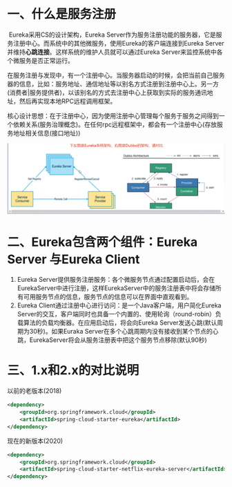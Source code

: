 # 一、什么是服务注册

​	Eureka采用CS的设计架构，Eureka Server作为服务注册功能的服务器，它是服务注册中心。而系统中的其他微服务，使用Eureka的客户端连接到Eureka Server并维持**心跳连接**。这样系统的维护人员就可以通过Eureka Server来监控系统中各个微服务是否正常运行。

​	在服务注册与发现中，有一个注册中心。当服务器启动的时候，会把当前自己服务器的信息，比如：服务地址、通信地址等以别名方式注册到注册中心上。另一方(消费者|服务提供者)，以该别名的方式去注册中心上获取到实际的服务通讯地址，然后再实现本地RPC远程调用框架。

​	核心设计思想：在于注册中心，因为使用注册中心管理每个服务于服务之间得到一个依赖关系(服务治理概念)。在任何rpc远程框架中，都会有一个注册中心(存放服务地址相关信息(接口地址))

![Eureka系统架构与Dubbo架构对比.png](img/Eureka系统架构与Dubbo架构对比.png)

# 二、Eureka包含两个组件：Eureka Server 与Eureka Client

1. Eureka Server提供服务注册服务：各个微服务节点通过配置启动后，会在EurekaServer中进行注册，这样EurekaServer中的服务注册表中将会存储所有可用服务节点的信息，服务节点的信息可以在界面中直观看到。
2. Eureka Client通过注册中心进行访问：是一个Java客户端，用户简化Eureka Server的交互，客户端同时也具备一个内置的、使用轮询（round-robin）负载算法的负载均衡器。在应用启动后，将会向Eureka Server发送心跳(默认周期为30秒)。如果Euraka Server在多个心跳周期内没有接收到某个节点的心跳，EurekaServer将会从服务注册表中把这个服务节点移除(默认90秒)

# 三、1.x和2.x的对比说明

以前的老版本(2018)

```xml
<dependency>
	<groupId>org.springframework.cloud</groupId>
    <artifactId>spring-cloud-starter-eureka</artifactId>
</dependency>
```

现在的新版本(2020)

```xml
<dependency>
	<groupId>org.springframework.cloud</groupId>
    <artifactId>spring-cloud-starter-netflix-eureka-server</artifactId>
</dependency>
```


